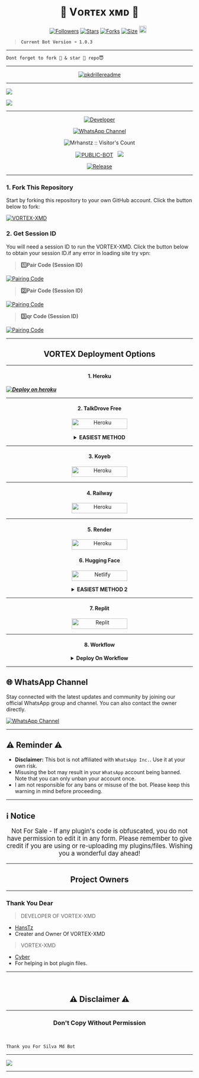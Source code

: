 <p align="center">
  <h1 align="center">💫 Vᴏʀᴛᴇx xᴍᴅ 💫</h1>
</p>

  <p align="center">
<a href="https://github.com/pkdriller/followers"><img title="Followers" src="https://img.shields.io/github/followers/pkdriller?color=blue&style=flat-square"></a>
<a href="https://github.com/pkdriller/NEXUS-XMD/stargazers/"><img title="Stars" src="https://img.shields.io/github/stars/pkdriller/NEXUS-XMD?color=blue&style=flat-square"></a>
<a href="https://github.com/pkdriller/NEXUS-XMD/network/members"><img title="Forks" src="https://img.shields.io/github/forks/pkdriller/NEXUS-XMD?color=blue&style=flat-square"></a>
<a href="https://github.com/pkdriller/NEXUS-XMD/"><img title="Size" src="https://img.shields.io/github/repo-size/Mrhanstz/VORTEX-XMD?style=flat-square&color=green"></a>
<a href="https://github.com/pkdriller/NEXUS-XMD/graphs/commit-activity"><img height="20" src="https://img.shields.io/badge/Maintained%3F-yes-green.svg"></a>&nbsp;&nbsp;
</p>
<p align='center'>
</p>

> **`Current Bot Version ➜ 1.0.3`**
---

```
Dont forget to fork 🍴 & star 🌟 repo😇
```
---

<p align="center">
  <a href="https://github.com/pkdriller">
    <img src="http://readme-typing-svg.herokuapp.com?color=blue&center=true&vCenter=true&multiline=false&lines=NEXUS-XMD+MultiDevice;Developed+by+pk-driller;Give+star+and+fork+this+Repo+bro+🌟" alt="pkdrillereadme">
  </a>
</p>

--- 

<a><img src='https://files.catbox.moe/lvvpzw.jpeg'/></a>

<a><img src='https://i.imgur.com/LyHic3i.gif'/></a>

***

<p align="center">
  <a href="https://github.com/Mrhanstz"><img title="Developer" src="https://img.shields.io/badge/Author-Mr%20MrhansTz0-397604.svg?style=for-the-badge&logo=github" /></a>
</p>

<div align="center">
  
[![WhatsApp Channel](https://img.shields.io/badge/Join-WhatsApp%20Channel-FF00F8?style=for-the-badge&logo=whatsapp)](https://whatsapp.com/channel/0029Vb4a985InlqSS0l3ro3c#N7Mti4kjHnOwhF8PLajt4KvJt_dNPPAeNjgLaszm3po)
</div>

 <p align="center"><img src="https://profile-counter.glitch.me/{VORTEX-XMD}/count.svg" alt="Mrhanstz :: Visitor's Count" old_src="https://profile-counter.glitch.me/{HansTz}/count.svg" /></p>


<p align="center">
<a href="https://github.com/Mrhanstz/VORTEX-XMD"><img title="PUBLIC-BOT" src="https://img.shields.io/static/v1?label=Language&message=English&style=flat-square&color=darkpink"></a> &nbsp;
  <img src="https://komarev.com/ghpvc/?username=VORTEX-XMD&label=VIEWS&style=flat-square&color=blue" />
</p>
</p> 

<p align="center">
  <a href="https://github.com/Mrhanstz/VORTEX-XMD"><img title="Release" src="https://img.shields.io/badge/Release-beta%20v2.0-darkcyan.svg?style=for-the-badge&logo=appveyor" /></a>
</p>


***

### 1. Fork This Repository

Start by forking this repository to your own GitHub account. Click the button below to fork:

  <a href="https://github.com/Mrhanstz/VORTEX-XMD/fork"><img title="VORTEX-XMD" src="https://img.shields.io/badge/FORK-VORTEX-XMDh?color=blue&style=for-the-badge&logo=stackshare"></a>
  
### 2. Get Session ID 

You will need a session ID to run the VORTEX-XMD. Click the button below to obtain your session ID.if any error in loading site try vpn:

> **1️⃣Pair Code (Session ID)**

<a href='https://vortex-xmd-session-site.onrender.com/' target="_blank">
  <img alt='Pairing Code' src='https://img.shields.io/badge/Get%20Pairing%20Code-orange?style=for-the-badge&logo=opencv&logoColor=black'/>
</a>
<br> 

> **2️⃣Pair Code (Session ID)**

<a href='https://vortex-xmd-session-site.onrender.com/' target="_blank">
  <img alt='Pairing Code' src='https://img.shields.io/badge/Get%20Pairing%20Code-darkpink?style=for-the-badge&logo=opencv&logoColor=black'/>
</a>
<br> 

> **3️⃣qr Code (Session ID)**

<a href='https://vortex-xmd-session-site.onrender.com/qr' target="_blank">
  <img alt='Pairing Code' src='https://img.shields.io/badge/Get%20Pairing%20Code-cyan?style=for-the-badge&logo=opencv&logoColor=black'/>
</a>
<br> 

---

<h2 align="center">VORTEX Deployment Options</h2>

---

<h4 align="center">1. Heroku</h4>
<p style="text-align: center; font-size: 1.2em;">


***[![Deploy on heroku](https://www.herokucdn.com/deploy/button.svg)](https://vortex-hanstz.vercel.app)***

----------

<h4 align="center">2. TalkDrove Free</h4>
<p style="text-align: center; font-size: 1.2em;">
  
<p align="center">
<a href='https://talkdrove.com/share-bot/66' target="_blank"><img alt='Heroku' src='https://img.shields.io/badge/-TalkDrove ‎Deploy-6971FF?style=for-the-badge&logo=Github&logoColor=white'/< width=150 height=28/p></a>
  
<details>
  
<b><strong><summary align="center" style="color: Yello;">EASIEST METHOD</summary></strong></b>
<p style="text-align: center; font-size: 1.2em;">
 

<h3 align="center"> HOW TO DEPLOY ON TALKDROVE</h3>
<h6 align-"center">
Create Account Here:

https://host.talkdrove.com/

Then Login
Claim 10 coins in wallet section
Locate where to deploy your bot
You will see a dashboard of bots listed 


Click next , next
Until you see VORTEX MD
Then click on it

You will be asked to fill in some stuffs like your session Id , and other stuffs on how you want your bot to be ( bot settings ) , it's not hard I added examples


Get session I'd here:

https://vortex-xmd-session-site.onrender.com

After you're done filling it
Click deploy button 

If you can't see any deploy button , switch the website to dark mode 

It will show

That's all bot connected

`HANSTZ TECH`</h6>
</details>

--------------


<h4 align="center">3. Koyeb</h4>
<p style="text-align: center; font-size: 1.2em;">


<p align="center">
<a href='https://app.koyeb.com/services/deploy?type=git&repository=Mrhanstz/VORTEX-XMD&ports=3000&env[PREFIX]=.&env[SESSION_ID]=&env[ALWAYS_ONLINE]=false&env[MODE]=public&env[AUTO_STATUS_MSG]=Seen%20status%20by%20SUBZERO-MD&env[AUTO_STATUS_REPLY]=false&env[AUTO_STATUS_SEEN]=true&env[AUTO_TYPING]=false&env[ANTI_LINK]=true&env[AUTO_REACT]=false&env[READ_MESSAGE]=false' target="_blank"><img alt='Heroku' src='https://img.shields.io/badge/-koyeb ‎ deploy-FF009D?style=for-the-badge&logo=koyeb&logoColor=white'/< width=150 height=28/p></a>

-----
<h4 align="center">4. Railway</h4>
<p style="text-align: center; font-size: 1.2em;">

<p align="center">
<a href='https://railway.app/new' target="_blank"><img alt='Heroku' src='https://img.shields.io/badge/-railway deploy-FF8700?style=for-the-badge&logo=railway&logoColor=white'/< width=150 height=28/p></a>

-----

<h4 align="center">5. Render</h4>
<p style="text-align: center; font-size: 1.2em;">
  
<p align="center">
<a href='https://dashboard.render.com/web/new' target="_blank"><img alt='Heroku' src='https://img.shields.io/badge/-Render deploy-black?style=for-the-badge&logo=render&logoColot=white'/< width=150 height=28/p></a>


<h4 align="center">6. Hugging Face</h4>
<p style="text-align: center; font-size: 1.2em;">
  
<p align="center">
<a href='https://app.netlify.com/' target="_blank"><img alt='Netlify' src='https://img.shields.io/badge/-Netlify Deploy-CC00FF?style=for-the-badge&logo=huggingface&logoColor=white'/< width=150 height=28/p></a> </a>

<details>
  
<b><strong><summary align="center" style="color: Yello;">EASIEST METHOD 2</summary></strong></b>
<p style="text-align: center; font-size: 1.2em;">
 

<h3 align="center"> HOW TO DEPLOY ON HUGGING FACE</h3>
<h6 align-"center">
*💫 Deploy VORTEX md On Hugging Face For Free !*

`Specs :`
- v2 CPU
- 16GB RAM

> `Steps to deploy`

`Step 1`
1. Go to hugginface.co/join and create an account and verify your email too.

`Step 2`
1. Go to https://huggingface.co/spaces/Mrhanstz/VORTEX-XMD

2. Tap on *three dots* _(as shown in image)_

3. Tap on *duplicate space* _(as shown in image)_

`Step 3`
1. Fill your details, e.g., Session ID, Bot Name, owner number etc...

2. Tap on *duplicate space shown below*

```After that wait 10 seconds & your have deployed it successfuly  for free 24/7```

> CREDITS HANSTZ🎐

*POWERED By HansTz*</h6>

</details>

--------------


<h4 align="center">7. Replit</h4>
<p style="text-align: center; font-size: 1.2em;">

<p align="center">
<a href='https://replit.com/~' target="_blank"><img alt='Replit' src='https://img.shields.io/badge/-Replit Deploy-1976D2?style=for-the-badge&logo=replit&logoColor=white'/< width=150 height=28/p></a> </a>

 --------
 <h4 align="center">8. Workflow</h4>
<p style="text-align: center; font-size: 1.2em;">


<details>

<b><strong><summary align="center" style="color: Yello;">Deploy On Workflow</summary></strong></b>
<p style="text-align: center; font-size: 1.2em;">
 
<h8>Copy the workflow codes and then frok the repo edit config add session id then save and now click on repo action tag then click on start new workflow then paste workflow codes name them deploy and save the file</h8>
<h3 align-"center"> Important</h3>
<h6 align-"center">Attention! We do not take responsibility if your github account is suspended through this Deploy method, I advise you not to use this workflow deploy method in the latest github accounts, github accounts created a year or more ago have not received the risk of suspension so far, this works It will only be done for 6 hours, you need to update the code to reactivate it.</h6>

```
name: Node.js CI

on:
  push:
    branches:
      - main
  pull_request:
    branches:
      - main

jobs:
  build:

    runs-on: ubuntu-latest

    strategy:
      matrix:
        node-version: [20.x]

    steps:
    - name: Checkout repository
      uses: actions/checkout@v3

    - name: Set up Node.js
      uses: actions/setup-node@v3
      with:
        node-version: ${{ matrix.node-version }}

    - name: Install dependencies
      run: npm install

    - name: Start application
      run: npm start
```
</details> 

***




## 🌐 WhatsApp Channel 

Stay connected with the latest updates and community by joining our official WhatsApp group and channel. You can also contact the owner directly.

[![WhatsApp Channel](https://img.shields.io/badge/Join-WhatsApp%20Channel-25D366?style=for-the-badge&logo=whatsapp)](https://whatsapp.com/channel/0029Vb4a985InlqSS0l3ro3c#N7Mti4kjHnOwhF8PLajt4KvJt_dNPPAeNjgLaszm3po)

***

<h2 align="left">⚠️ Reminder ⚠️</h2>
<p style="text-align: center; font-size: 1.2em;">

- **Disclaimer:** This bot is not affiliated with `WhatsApp Inc.`. Use it at your own risk.
- Misusing the bot may result in your `WhatsApp` account being banned. Note that you can only unban your account once.
- I am not responsible for any bans or misuse of the bot. Please keep this warning in mind before proceeding.

---

<h2 align="left">ℹ️ Notice</h2>
<p style="text-align: center; font-size: 1.2em;">
  Not For Sale - If any plugin's code is obfuscated, you do not have permission to edit it in any form. Please remember to give credit if you are using or re-uploading my plugins/files. Wishing you a wonderful day ahead!</p>
  
---

<h2 align="center"> Project Owners </h2>

---

### Thank You Dear

> DEVELOPER OF VORTEX-XMD
- [HansTz ](https://github.com/Mrhanstz)
- Creater and Owner Of VORTEX-XMD

> VORTEX-XMD
- [Cyber](https://github.com/Mrhanstz)
- For helping in bot plugin files.
---

 <br>
<h2 align="center"> ⚠️ Disclaimer ⚠️
 </h2>
 
 ---

<h3 align="center"> Don't Copy Without Permission 
</h3>

<br>

```
Thank you For Silva Md Bot
```
-----
<a><img src='https://i.imgur.com/LyHic3i.gif'/></a>

------
